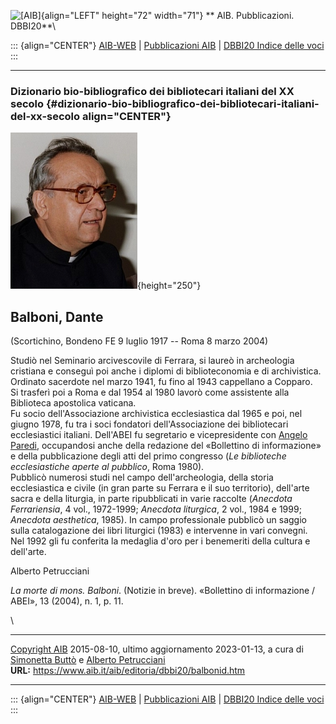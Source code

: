 ![\[AIB\]](/aib/wi/aibv72.gif){align="LEFT" height="72" width="71"}
** AIB. Pubblicazioni. DBBI20**\

::: {align="CENTER"}
[AIB-WEB](/) \| [Pubblicazioni AIB](/pubblicazioni/) \| [DBBI20 Indice
delle voci](dbbi20.htm)
:::

------------------------------------------------------------------------

### Dizionario bio-bibliografico dei bibliotecari italiani del XX secolo {#dizionario-bio-bibliografico-dei-bibliotecari-italiani-del-xx-secolo align="CENTER"}

![\[Ritratto\]](balbonid.jpg){height="250"}

## Balboni, Dante

(Scortichino, Bondeno FE 9 luglio 1917 -- Roma 8 marzo 2004)

Studiò nel Seminario arcivescovile di Ferrara, si laureò in archeologia
cristiana e conseguì poi anche i diplomi di biblioteconomia e di
archivistica. Ordinato sacerdote nel marzo 1941, fu fino al 1943
cappellano a Copparo.\
Si trasferì poi a Roma e dal 1954 al 1980 lavorò come assistente alla
Biblioteca apostolica vaticana.\
Fu socio dell\'Associazione archivistica ecclesiastica dal 1965 e poi,
nel giugno 1978, fu tra i soci fondatori dell\'Associazione dei
bibliotecari ecclesiastici italiani. Dell\'ABEI fu segretario e
vicepresidente con [Angelo Paredi](paredi.htm), occupandosi anche della
redazione del «Bollettino di informazione» e della pubblicazione degli
atti del primo congresso (*Le biblioteche ecclesiastiche aperte al
pubblico*, Roma 1980).\
Pubblicò numerosi studi nel campo dell\'archeologia, della storia
ecclesiastica e civile (in gran parte su Ferrara e il suo territorio),
dell\'arte sacra e della liturgia, in parte ripubblicati in varie
raccolte (*Anecdota Ferrariensia*, 4 vol., 1972-1999; *Anecdota
liturgica*, 2 vol., 1984 e 1999; *Anecdota aesthetica*, 1985). In campo
professionale pubblicò un saggio sulla catalogazione dei libri liturgici
(1983) e intervenne in vari convegni.\
Nel 1992 gli fu conferita la medaglia d\'oro per i benemeriti della
cultura e dell\'arte.

Alberto Petrucciani

*La morte di mons. Balboni*. (Notizie in breve). «Bollettino di
informazione / ABEI», 13 (2004), n. 1, p. 11.

\

------------------------------------------------------------------------

[Copyright AIB](/su-questo-sito/dichiarazione-di-copyright-aib-web/)
2015-08-10, ultimo aggiornamento 2023-01-13, a cura di [Simonetta
Buttò](/aib/redazione3.htm) e [Alberto
Petrucciani](/su-questo-sito/redazione-aib-web/)\
**URL:** https://www.aib.it/aib/editoria/dbbi20/balbonid.htm

------------------------------------------------------------------------

::: {align="CENTER"}
[AIB-WEB](/) \| [Pubblicazioni AIB](/pubblicazioni/) \| [DBBI20 Indice
delle voci](dbbi20.htm)
:::
